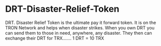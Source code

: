 # DRT-Disaster-Relief-Token
DRT. Disaster Relief Token is the ultimate pay it forward token. It is on the TRON Network and helps when disaster strikes. When you own DRT you can send them to those in need, anywhere, any disaster. They then can exchange their DRT for TRX....... 1 DRT = 10 TRX
